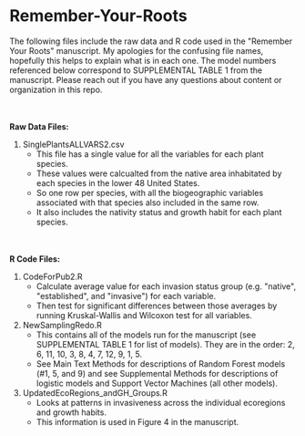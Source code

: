 # Remember-Your-Roots

The following files include the raw data and R code used in the "Remember Your Roots" manuscript. 
My apologies for the confusing file names, hopefully this helps to explain what is in each one. The model numbers referenced below correspond to SUPPLEMENTAL TABLE 1 from the manuscript. 
Please reach out if you have any questions about content or organization in this repo. 

<br/><br/>
__Raw Data Files:__
1. SinglePlantsALLVARS2.csv 
    * This file has a single value for all the variables for each plant species. 
    * These values were calcualted from the native area inhabitated by each species in the lower 48 United States.  
    * So one row per species, with all the biogeographic variables associated with that species also included in the same row.
    * It also includes the nativity status and growth habit for each plant species.    

<br/><br/>
__R Code Files:__ 
1. CodeForPub2.R
    * Calculate average value for each invasion status group (e.g. "native", "established", and "invasive") for each variable.
    * Then test for significant differences between those averages by running Kruskal-Wallis and Wilcoxon test for all variables.
2. NewSamplingRedo.R
    * This contains all of the models run for the manuscript (see SUPPLEMENTAL TABLE 1 for list of models). They are in the order: 2, 6, 11, 10, 3, 8, 4, 7, 12, 9, 1, 5.
    * See Main Text Methods for descriptions of Random Forest models (#1, 5, and 9) and see Supplemental Methods for descriptions of logistic models and Support Vector Machines (all other models). 
3. UpdatedEcoRegions_andGH_Groups.R
    * Looks at patterns in invasiveness across the individual ecoregions and growth habits. 
    * This information is used in Figure 4 in the manuscript. 

